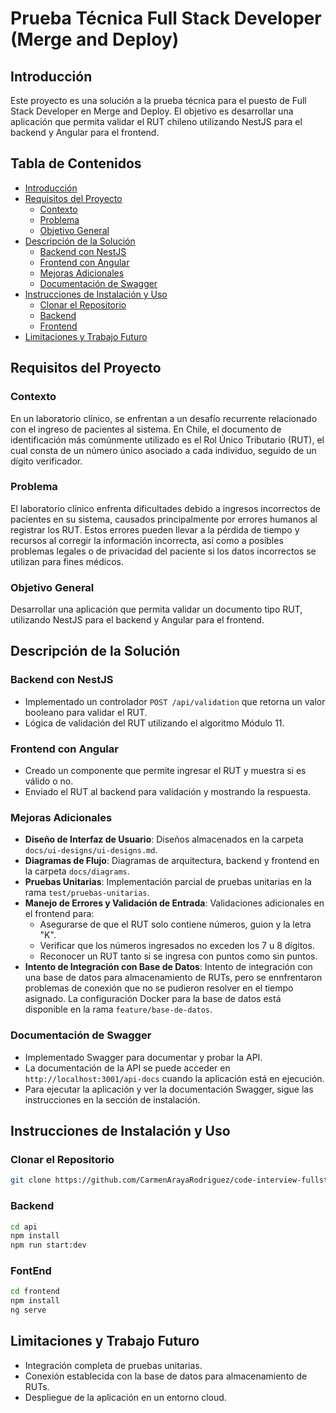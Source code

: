 # Prueba Técnica Full Stack Developer (Merge and Deploy)

## Introducción
Este proyecto es una solución a la prueba técnica para el puesto de Full Stack Developer en Merge and Deploy. El objetivo es desarrollar una aplicación que permita validar el RUT chileno utilizando NestJS para el backend y Angular para el frontend.


## Tabla de Contenidos
- [Introducción](#introducción)
- [Requisitos del Proyecto](#requisitos-del-proyecto)
  - [Contexto](#contexto)
  - [Problema](#problema)
  - [Objetivo General](#objetivo-general)
- [Descripción de la Solución](#descripción-de-la-solución)
  - [Backend con NestJS](#backend-con-nestjs)
  - [Frontend con Angular](#frontend-con-angular)
  - [Mejoras Adicionales](#mejoras-adicionales)
  - [Documentación de Swagger](#documentación-de-swagger)
- [Instrucciones de Instalación y Uso](#instrucciones-de-instalación-y-uso)
  - [Clonar el Repositorio](#clonar-el-repositorio)
  - [Backend](#backend)
  - [Frontend](#frontend)
- [Limitaciones y Trabajo Futuro](#limitaciones-y-trabajo-futuro)

## Requisitos del Proyecto
### Contexto
En un laboratorio clínico, se enfrentan a un desafío recurrente relacionado con el ingreso de pacientes al sistema. En Chile, el documento de identificación más comúnmente utilizado es el Rol Único Tributario (RUT), el cual consta de un número único asociado a cada individuo, seguido de un dígito verificador.

### Problema
El laboratorio clínico enfrenta dificultades debido a ingresos incorrectos de pacientes en su sistema, causados principalmente por errores humanos al registrar los RUT. Estos errores pueden llevar a la pérdida de tiempo y recursos al corregir la información incorrecta, así como a posibles problemas legales o de privacidad del paciente si los datos incorrectos se utilizan para fines médicos.

### Objetivo General
Desarrollar una aplicación que permita validar un documento tipo RUT, utilizando NestJS para el backend y Angular para el frontend.

## Descripción de la Solución
### Backend con NestJS
- Implementado un controlador `POST /api/validation` que retorna un valor booleano para validar el RUT.
- Lógica de validación del RUT utilizando el algoritmo Módulo 11.

### Frontend con Angular
- Creado un componente que permite ingresar el RUT y muestra si es válido o no.
- Enviado el RUT al backend para validación y mostrando la respuesta.
### Mejoras Adicionales
- **Diseño de Interfaz de Usuario**: Diseños almacenados en la carpeta `docs/ui-designs/ui-designs.md`.
- **Diagramas de Flujo**: Diagramas de arquitectura, backend y frontend en la carpeta `docs/diagrams`.
- **Pruebas Unitarias**: Implementación parcial de pruebas unitarias en la rama `test/pruebas-unitarias`.
- **Manejo de Errores y Validación de Entrada**: Validaciones adicionales en el frontend para:
  - Asegurarse de que el RUT solo contiene números, guion y la letra "K".
  - Verificar que los números ingresados no exceden los 7 u 8 dígitos.
  - Reconocer un RUT tanto si se ingresa con puntos como sin puntos.
- **Intento de Integración con Base de Datos**: Intento de integración con una base de datos para almacenamiento de RUTs, pero se ennfrentaron problemas de conexión que no se pudieron resolver en el tiempo asignado. La configuración Docker para la base de datos está disponible en la rama `feature/base-de-datos`.


### Documentación de Swagger
- Implementado Swagger para documentar y probar la API.
- La documentación de la API se puede acceder en `http://localhost:3001/api-docs` cuando la aplicación está en ejecución.
- Para ejecutar la aplicación y ver la documentación Swagger, sigue las instrucciones en la sección de instalación.

## Instrucciones de Instalación y Uso
### Clonar el Repositorio
```bash
git clone https://github.com/CarmenArayaRodriguez/code-interview-fullstack-developer-merge-and-deploy.git
```
### Backend
```bash
cd api
npm install
npm run start:dev
```
### FontEnd
```bash
cd frontend
npm install
ng serve
```
## Limitaciones y Trabajo Futuro
- Integración completa de pruebas unitarias.
- Conexión establecida con la base de datos para almacenamiento de RUTs.
- Despliegue de la aplicación en un entorno cloud.
